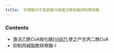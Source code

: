 ```yaml
---
title:  柠檬酸对于脂肪酸代谢激活哪些酶抑制哪些酶
--- 
```


### Contents
- 激活乙酰CoA羧化酶[[VitB7]](记忆为伸缩器生羧7),使之产生丙二酰CoA
- 抑制肉碱脂酰转移酶-Ⅰ

